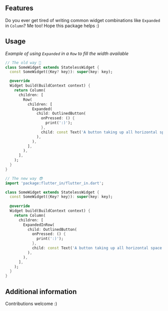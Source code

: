 ## Features

Do you ever get tired of writing common widget combinations like `Expanded` in `Column`?
Me too! Hope this package helps :)

## Usage

*Example of using `Expanded` in a `Row` to fill the width available*
```dart
// The old way 🧐
class SomeWidget extends StatelessWidget {
  const SomeWidget({Key? key}): super(key: key);

  @override
  Widget build(BuildContext context) {
    return Column(
      children: [
        Row(
          children: [
            Expanded(
              child: OutlinedButton(
                onPressed: () {
                  print(':)');
                },
                child: const Text('A button taking up all horizontal space'),
              ),
            ),
          ],
        ),
      ],
    );
  }
}

// The new way 😎
import 'package:flutter_in/flutter_in.dart';

class SomeWidget extends StatelessWidget {
  const SomeWidget({Key? key}): super(key: key);
  
  @override
  Widget build(BuildContext context) {
    return Column(
      children: [
        ExpandedInRow(
          child: OutlinedButton(
            onPressed: () {
              print(':)');
            },
            child: const Text('A button taking up all horizontal space')
          ),
        ),
      ],
    );
  }
}
```

## Additional information

Contributions welcome :)
